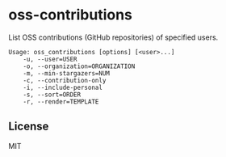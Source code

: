 oss-contributions
=================

List OSS contributions (GitHub repositories) of specified users.

```
Usage: oss_contributions [options] [<user>...]
    -u, --user=USER
    -o, --organization=ORGANIZATION
    -m, --min-stargazers=NUM
    -c, --contribution-only
    -i, --include-personal
    -s, --sort=ORDER
    -r, --render=TEMPLATE
```

License
-------

MIT
